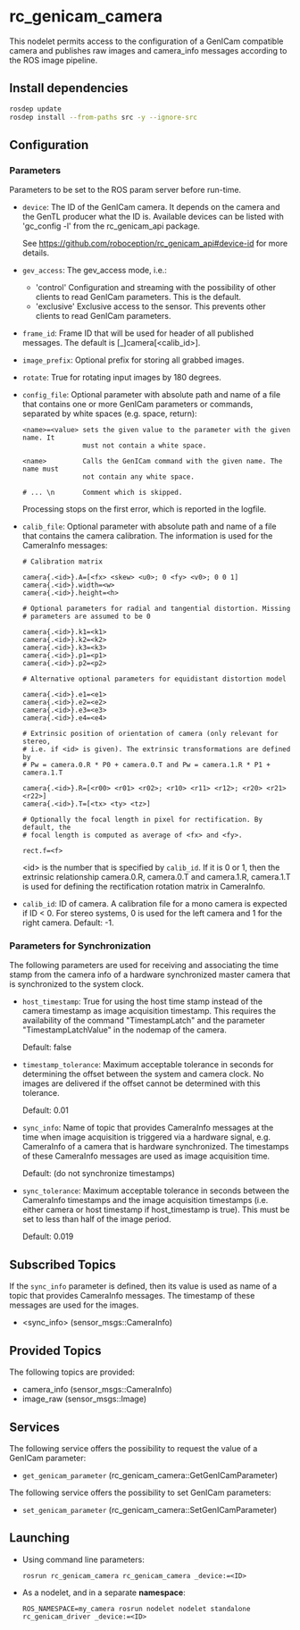 # rc_genicam_camera

This nodelet permits access to the configuration of a GenICam compatible camera
and publishes raw images and camera_info messages according to the ROS image
pipeline.

## Install dependencies
```bash
rosdep update
rosdep install --from-paths src -y --ignore-src
```

## Configuration

### Parameters

Parameters to be set to the ROS param server before run-time.

* `device`: The ID of the GenICam camera. It depends on the camera and the
  GenTL producer what the ID is. Available devices can be listed with
  'gc_config -l' from the rc_genicam_api package.

  See https://github.com/roboception/rc_genicam_api#device-id for more details.

* `gev_access`: The gev_access mode, i.e.:
  * 'control'   Configuration and streaming with the possibility of other
                clients to read GenICam parameters. This is the default.
  * 'exclusive' Exclusive access to the sensor. This prevents other clients to
                read GenICam parameters.

* `frame_id`: Frame ID that will be used for header of all published messages.
              The default is [<namespace>_]camera[<calib_id>].

* `image_prefix`: Optional prefix for storing all grabbed images.

* `rotate`: True for rotating input images by 180 degrees.

* `config_file`: Optional parameter with absolute path and name of a file that
  contains one or more GenICam parameters or commands, separated by white
  spaces (e.g. space, return):

  ```
  <name>=<value> sets the given value to the parameter with the given name. It
                 must not contain a white space.

  <name>         Calls the GenICam command with the given name. The name must
                 not contain any white space.

  # ... \n       Comment which is skipped.
  ```

  Processing stops on the first error, which is reported in the logfile.

* `calib_file`:  Optional parameter with absolute path and name of a file that
   contains the camera calibration. The information is used for the CameraInfo
   messages:

   ```
   # Calibration matrix

   camera{.<id>}.A=[<fx> <skew> <u0>; 0 <fy> <v0>; 0 0 1]
   camera{.<id>}.width=<w>
   camera{.<id>}.height=<h>

   # Optional parameters for radial and tangential distortion. Missing
   # parameters are assumed to be 0

   camera{.<id>}.k1=<k1>
   camera{.<id>}.k2=<k2>
   camera{.<id>}.k3=<k3>
   camera{.<id>}.p1=<p1>
   camera{.<id>}.p2=<p2>

   # Alternative optional parameters for equidistant distortion model

   camera{.<id>}.e1=<e1>
   camera{.<id>}.e2=<e2>
   camera{.<id>}.e3=<e3>
   camera{.<id>}.e4=<e4>

   # Extrinsic position of orientation of camera (only relevant for stereo,
   # i.e. if <id> is given). The extrinsic transformations are defined by
   # Pw = camera.0.R * P0 + camera.0.T and Pw = camera.1.R * P1 + camera.1.T

   camera{.<id>}.R=[<r00> <r01> <r02>; <r10> <r11> <r12>; <r20> <r21> <r22>]
   camera{.<id>}.T=[<tx> <ty> <tz>]

   # Optionally the focal length in pixel for rectification. By default, the
   # focal length is computed as average of <fx> and <fy>.

   rect.f=<f>
   ```

   \<id\> is the number that is specified by `calib_id`. If it is 0 or 1, then
   the extrinsic relationship camera.0.R, camera.0.T and camera.1.R, camera.1.T
   is used for defining the rectification rotation matrix in CameraInfo.

* `calib_id`: ID of camera. A calibration file for a mono camera is expected if
  ID < 0. For stereo systems, 0 is used for the left camera and 1 for the right
  camera. Default: -1.

### Parameters for Synchronization

The following parameters are used for receiving and associating the time stamp
from the camera info of a hardware synchronized master camera that is
synchronized to the system clock.

* `host_timestamp`: True for using the host time stamp instead of the camera
  timestamp as image acquisition timestamp. This requires the availability of
  the command "TimestampLatch" and the parameter "TimestampLatchValue" in the
  nodemap of the camera.

  Default: false

* `timestamp_tolerance`: Maximum acceptable tolerance in seconds for
  determining the offset between the system and camera clock. No images are
  delivered if the offset cannot be determined with this tolerance.

  Default: 0.01

* `sync_info`: Name of topic that provides CameraInfo messages at the time
  when image acquisition is triggered via a hardware signal, e.g. CameraInfo
  of a camera that is hardware synchronized. The timestamps of these CameraInfo
  messages are used as image acquisition time.

  Default: (do not synchronize timestamps)

* `sync_tolerance`: Maximum acceptable tolerance in seconds between the
  CameraInfo timestamps and the image acquisition timestamps (i.e. either
  camera or host timestamp if host_timestamp is true). This must be set to less
  than half of the image period.

  Default: 0.019

Subscribed Topics
-----------------

If the `sync_info` parameter is defined, then its value is used as name of a
topic that provides CameraInfo messages. The timestamp of these messages are
used for the images.

* <sync_info> (sensor_msgs::CameraInfo)

Provided Topics
---------------

The following topics are provided:

* camera_info (sensor_msgs::CameraInfo)
* image_raw (sensor_msgs::Image)

Services
--------

The following service offers the possibility to request the value of a GenICam
parameter:

* `get_genicam_parameter` (rc_genicam_camera::GetGenICamParameter)

The following service offers the possibility to set GenICam parameters:

* `set_genicam_parameter` (rc_genicam_camera::SetGenICamParameter)

Launching
---------

* Using command line parameters:

      rosrun rc_genicam_camera rc_genicam_camera _device:=<ID>

* As a nodelet, and in a separate **namespace**:

      ROS_NAMESPACE=my_camera rosrun nodelet nodelet standalone rc_genicam_driver _device:=<ID>


